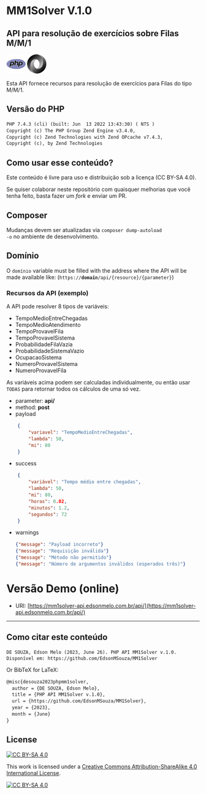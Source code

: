 # MM1Solver V.1.0
## API para resolução de exercícios sobre Filas M/M/1

<code><img height="50" src="https://raw.githubusercontent.com/github/explore/80688e429a7d4ef2fca1e82350fe8e3517d3494d/topics/php/php.png"></code>
<code><img height="50" src="https://raw.githubusercontent.com/github/explore/80688e429a7d4ef2fca1e82350fe8e3517d3494d/topics/json/json.png"></code>

Esta API fornece recursos para resolução de exercícios para Filas do tipo M/M/1.

## Versão do PHP
```html
PHP 7.4.3 (cli) (built: Jun  13 2022 13:43:30) ( NTS )
Copyright (c) The PHP Group Zend Engine v3.4.0, 
Copyright (c) Zend Technologies with Zend OPcache v7.4.3, 
Copyright (c), by Zend Technologies
```

## Como usar esse conteúdo?

Este conteúdo é livre para uso e distribuição sob a licença (CC BY-SA 4.0).

Se quiser colaborar neste repositório com quaisquer melhorias que você tenha feito, basta fazer um _fork_ e enviar um PR.

## Composer

Mudanças devem ser atualizadas via <code>composer dump-autoload -o</code> no ambiente de desenvolvimento.

## Domínio

O `domínio` variable must be filled with the address where the API will be made available like: (<code>https://**domain**/api/{resource}/{parameter}</code>)

### Recursos da API (exemplo)

A API pode resolver 8 tipos de variáveis:

* TempoMedioEntreChegadas
* TempoMedioAtendimento
* TempoProvavelFila
* TempoProvavelSistema
* ProbabilidadeFilaVazia
* ProbabilidadeSistemaVazio
* OcupacaoSistema
* NumeroProvavelSistema
* NumeroProvavelFila

As variáveis acima podem ser calculadas individualmente, ou então usar `TODAS` para retornar todos os cálculos de uma só vez.

* parameter: **api/**
* method: **post**
* payload

```json
    {
        "variavel": "TempoMedioEntreChegadas", 
        "lambda": 50,
        "mi": 80 
    }
```

* success

```json
    {
        "variável": "Tempo médio entre chegadas",
        "lambda": 50,
        "mi": 80,
        "horas": 0.02,
        "minutos": 1.2,
        "segundos": 72
    }
```

* warnings

  ```json
  {"message": "Payload incorreto"}
  {"message": "Requisição inválida"}
  {"message": "Método não permitido"}
  {"message": "Número de argumentos inválidos (esperados três)"}
  ```

# Versão Demo (online)

* URI: [https://mm1solver-api.edsonmelo.com.br/api/](https://mm1solver-api.edsonmelo.com.br/api/)

---

## Como citar este conteúdo

```
DE SOUZA, Edson Melo (2023, June 26). PHP API MM1Solver v.1.0.
Disponível em: https://github.com/EdsonMSouza/MM1Solver
```

Or BibTeX for LaTeX:

```latex
@misc{desouza2023phpmm1solver,
  author = {DE SOUZA, Edson Melo},
  title = {PHP API MM1Solver v.1.0},
  url = {https://github.com/EdsonMSouza/MM1Solver},
  year = {2023},
  month = {June}
}
```

## License

[![CC BY-SA 4.0][cc-by-sa-shield]][cc-by-sa]

This work is licensed under a
[Creative Commons Attribution-ShareAlike 4.0 International License][cc-by-sa].

[![CC BY-SA 4.0][cc-by-sa-image]][cc-by-sa]

[cc-by-sa]: http://creativecommons.org/licenses/by-sa/4.0/

[cc-by-sa-image]: https://licensebuttons.net/l/by-sa/4.0/88x31.png

[cc-by-sa-shield]: https://img.shields.io/badge/License-CC%20BY--SA%204.0-lightgrey.svg